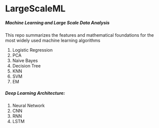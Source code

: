 # LargeScaleML
##### Machine Learning and Large Scale Data Analysis
This repo summarizes the features and mathematical foundations for the most widely used machine learning algorithms 
1. Logistic Regression
2. PCA
3. Naive Bayes
4. Decision Tree
5. KNN
6. SVM
7. EM
##### Deep Learning Architecture: 
1. Neural Network
2. CNN
3. RNN
4. LSTM
